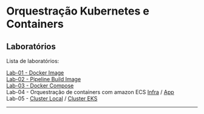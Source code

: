 # Orquestração Kubernetes e Containers

## Laboratórios
Lista de laboratórios:

[Lab-01 - Docker Image](./Lab-01/README.md)  
[Lab-02 - Pipeline Build Image](./Lab-02/README.md)  
[Lab-03 - Docker Compose ](./Lab-03/README.md)  
Lab-04 - Orquestração de containers com amazon ECS [Infra](./Lab-04/infra/README.md) / [App](./Lab-04/app/README.md)  
Lab-05 - [Cluster Local](./Lab-05/01-cluster-local/README.md) / [Cluster EKS](./Lab-05/01-cluster-eks/README.md)

---
